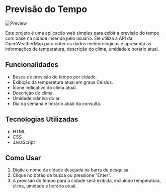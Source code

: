 # Previsão do Tempo

![Preview](../previsao-do-tempo/images/previsao_tempo.jpg)

Este projeto é uma aplicação web simples para exibir a previsão do tempo com base na cidade inserida pelo usuário. Ele utiliza a API da OpenWeatherMap para obter os dados meteorológicos e apresenta as informações de temperatura, descrição do clima, umidade e horário atual.

## Funcionalidades

- Busca de previsão do tempo por cidade.
- Exibição da temperatura atual em graus Celsius.
- Ícone indicativo do clima atual.
- Descrição do clima.
- Umidade relativa do ar.
- Dia da semana e horário atual da consulta.

## Tecnologias Utilizadas

- HTML
- CSS
- JavaScript

## Como Usar

1. Digite o nome da cidade desejada na barra de pesquisa.
2. Clique no botão de busca ou pressione "Enter".
3. A previsão do tempo para a cidade será exibida, incluindo temperatura, clima, umidade e horário atual.



